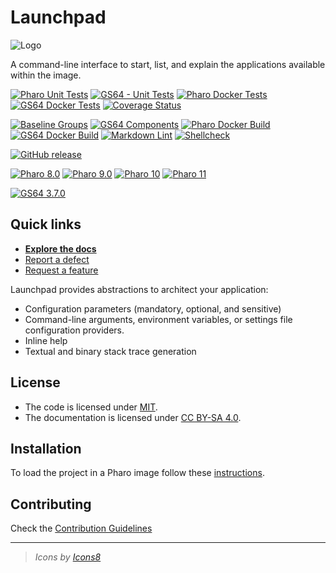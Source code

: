 # Launchpad

![Logo](assets/logo.svg)

A command-line interface to start, list, and explain the applications available
within the image.

[![Pharo Unit Tests](https://github.com/ba-st/Launchpad/actions/workflows/unit-tests.yml/badge.svg)](https://github.com/ba-st/Launchpad/actions/workflows/unit-tests.yml)
[![GS64 - Unit Tests](https://github.com/ba-st/Launchpad/actions/workflows/unit-tests-gs64.yml/badge.svg)](https://github.com/ba-st/Launchpad/actions/workflows/unit-tests-gs64.yml)
[![Pharo Docker Tests](https://github.com/ba-st/Launchpad/actions/workflows/docker-tests.yml/badge.svg)](https://github.com/ba-st/Launchpad/actions/workflows/docker-tests.yml)
[![GS64 Docker Tests](https://github.com/ba-st/Launchpad/actions/workflows/docker-tests-gs64.yml/badge.svg)](https://github.com/ba-st/Launchpad/actions/workflows/docker-tests-gs64.yml)
[![Coverage Status](https://codecov.io/github/ba-st/Launchpad/coverage.svg?branch=release-candidate)](https://codecov.io/gh/ba-st/Launchpad/branch/release-candidate)

[![Baseline Groups](https://github.com/ba-st/Launchpad/actions/workflows/loading-groups.yml/badge.svg)](https://github.com/ba-st/Launchpad/actions/workflows/loading-groups.yml)
[![GS64 Components](https://github.com/ba-st/Launchpad/actions/workflows/loading-gs64-components.yml/badge.svg)](https://github.com/ba-st/Launchpad/actions/workflows/loading-gs64-components.yml)
[![Pharo Docker Build](https://github.com/ba-st/Launchpad/actions/workflows/docker-build.yml/badge.svg)](https://github.com/ba-st/Launchpad/actions/workflows/docker-build.yml)
[![GS64 Docker Build](https://github.com/ba-st/Launchpad/actions/workflows/docker-build-gs64.yml/badge.svg)](https://github.com/ba-st/Launchpad/actions/workflows/docker-build-gs64.yml)
[![Markdown Lint](https://github.com/ba-st/Launchpad/actions/workflows/markdown-lint.yml/badge.svg)](https://github.com/ba-st/Launchpad/actions/workflows/markdown-lint.yml)
[![Shellcheck](https://github.com/ba-st/Stargate/actions/workflows/shellcheck.yml/badge.svg)](https://github.com/ba-st/Stargate/actions/workflows/shellcheck.yml)

[![GitHub release](https://img.shields.io/github/release/ba-st/Launchpad.svg)](https://github.com/ba-st/Launchpad/releases/latest)

[![Pharo 8.0](https://img.shields.io/badge/Pharo-8.0-informational)](https://pharo.org)
[![Pharo 9.0](https://img.shields.io/badge/Pharo-9.0-informational)](https://pharo.org)
[![Pharo 10](https://img.shields.io/badge/Pharo-10-informational)](https://pharo.org)
[![Pharo 11](https://img.shields.io/badge/Pharo-11-informational)](https://pharo.org)

[![GS64 3.7.0](https://img.shields.io/badge/GS64-3.7.0-informational)](https://gemtalksystems.com/products/gs64/)

## Quick links

- [**Explore the docs**](docs/README.md)
- [Report a defect](https://github.com/ba-st/Launchpad/issues/new?labels=Type%3A+Defect)
- [Request a feature](https://github.com/ba-st/Launchpad/issues/new?labels=Type%3A+Feature)

Launchpad provides abstractions to architect your application:

- Configuration parameters (mandatory, optional, and sensitive)
- Command-line arguments, environment variables, or settings file configuration providers.
- Inline help
- Textual and binary stack trace generation

## License

- The code is licensed under [MIT](LICENSE).
- The documentation is licensed under [CC BY-SA 4.0](http://creativecommons.org/licenses/by-sa/4.0/).

## Installation

To load the project in a Pharo image follow these [instructions](docs/how-to/how-to-load-in-pharo.md).

## Contributing

Check the [Contribution Guidelines](CONTRIBUTING.md)

---

> *Icons by [Icons8](https://icons8.com/icon/63775/launchpad)*
